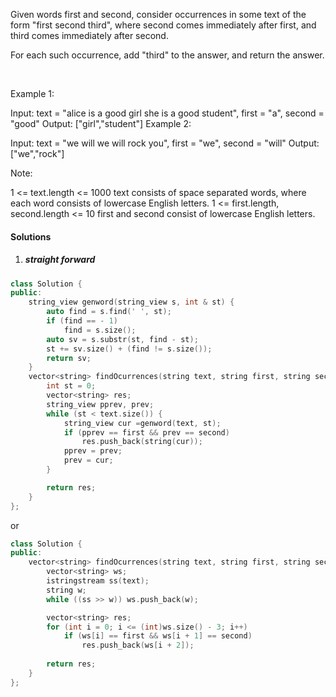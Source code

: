 Given words first and second, consider occurrences in some text of the form "first second third", where second comes immediately after first, and third comes immediately after second.

For each such occurrence, add "third" to the answer, and return the answer.

 

Example 1:

Input: text = "alice is a good girl she is a good student", first = "a", second = "good"
Output: ["girl","student"]
Example 2:

Input: text = "we will we will rock you", first = "we", second = "will"
Output: ["we","rock"]
 

Note:

1 <= text.length <= 1000
text consists of space separated words, where each word consists of lowercase English letters.
1 <= first.length, second.length <= 10
first and second consist of lowercase English letters.

#### Solutions

1. ##### straight forward

```c++
class Solution {
public:
    string_view genword(string_view s, int & st) {
        auto find = s.find(' ', st);
        if (find == - 1)
            find = s.size();
        auto sv = s.substr(st, find - st);
        st += sv.size() + (find != s.size());
        return sv;
    }
    vector<string> findOcurrences(string text, string first, string second) {
        int st = 0;
        vector<string> res;
        string_view pprev, prev;
        while (st < text.size()) {
            string_view cur =genword(text, st);
            if (pprev == first && prev == second)
                res.push_back(string(cur));
            pprev = prev;
            prev = cur;
        }

        return res;
    }
};
```

or

```c++
class Solution {
public:
    vector<string> findOcurrences(string text, string first, string second) {
        vector<string> ws;
        istringstream ss(text);
        string w;
        while ((ss >> w)) ws.push_back(w);

        vector<string> res;
        for (int i = 0; i <= (int)ws.size() - 3; i++)
            if (ws[i] == first && ws[i + 1] == second)
                res.push_back(ws[i + 2]);
        
        return res;
    }
};
```